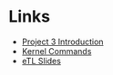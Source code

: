 # Links
- [Project 3 Introduction](https://github.com/swsnu/osspr2017/blob/master/doc/Project3.md)
- [Kernel Commands](https://github.com/swsnu/osspr2017/blob/master/doc/OSEnvVMPostInstall.md)
- [eTL Slides](http://etl.snu.ac.kr/course/resources.php?id=120248)
